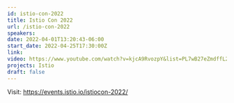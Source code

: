 ```yaml
---
id: istio-con-2022
title: Istio Con 2022
url: /istio-con-2022
speakers:
date: 2022-04-01T13:20:43-06:00
start_date: 2022-04-25T17:30:00Z
link:  
video: https://www.youtube.com/watch?v=kjcA9RvozpY&list=PL7wB27eZmdffL2cyYauEuxcOTyGtSv4gy
projects: Istio
draft: false
---
```



Visit: https://events.istio.io/istiocon-2022/

